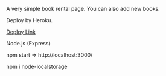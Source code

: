 A very simple book rental page. You can also add new books.

Deploy by Heroku.

[Deploy Link](https://express-heroku-library.herokuapp.com/)

Node.js (Express) 

npm start => http://localhost:3000/

npm i node-localstorage


